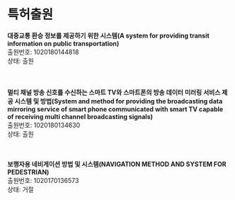 # 특허출원  

__대중교통 환승 정보를 제공하기 위한 시스템(A system for providing transit information on public transportation)__   
출원번호: 1020180144818  
상태: 출원   
<br>
<br>  
__멀티 채널 방송 신호를 수신하는 스마트 TV와 스마트폰의 방송 데이터 미러링 서비스 제공 시스템 및 방법(System and method for providing the broadcasting data mirroring service of smart phone communicated with smart TV capable of receiving multi channel broadcasting signals)__   
출원번호: 1020180134630      
상태: 출원  
<br>
<br>
 
__보행자용 네비게이션 방법 및 시스템(NAVIGATION METHOD AND SYSTEM FOR PEDESTRIAN)__     
출원번호: 1020170136573  
상태: 거절
<br>



 
  
